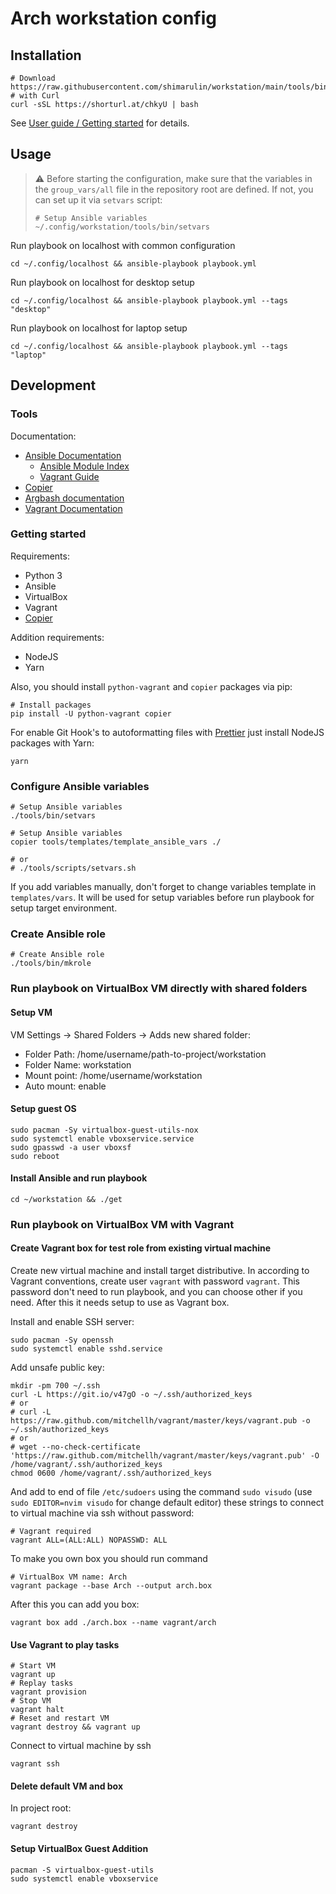 # Arch workstation config

## Installation

```shell
# Download https://raw.githubusercontent.com/shimarulin/workstation/main/tools/bin/install
# with Curl
curl -sSL https://shorturl.at/chkyU | bash
```

See [User guide / Getting started](docs/1.%20User%20guide/1.%20Getting%20started.md) for details.

## Usage

> :warning: Before starting the configuration, make sure that the variables in the `group_vars/all` file in the
> repository root are defined. If not, you can set up it via `setvars` script:
>
> ```shell
> # Setup Ansible variables
> ~/.config/workstation/tools/bin/setvars
> ```

Run playbook on localhost with common configuration

```shell
cd ~/.config/localhost && ansible-playbook playbook.yml
```

Run playbook on localhost for desktop setup

```shell
cd ~/.config/localhost && ansible-playbook playbook.yml --tags "desktop"
```

Run playbook on localhost for laptop setup

```shell
cd ~/.config/localhost && ansible-playbook playbook.yml --tags "laptop"
```

## Development

### Tools

Documentation:

- [Ansible Documentation](https://docs.ansible.com/ansible/latest/index.html)
  - [Ansible Module Index](https://docs.ansible.com/ansible/latest/modules/modules_by_category.html)
  - [Vagrant Guide](https://docs.ansible.com/ansible/latest/scenario_guides/guide_vagrant.html)
- [Copier](https://copier.readthedocs.io/en/latest/)
- [Argbash documentation](https://argbash.readthedocs.io/en/stable/)
- [Vagrant Documentation](https://www.vagrantup.com/docs/)

### Getting started

Requirements:

- Python 3
- Ansible
- VirtualBox
- Vagrant
- [Copier](https://github.com/copier-org/copier)

Addition requirements:

- NodeJS
- Yarn

Also, you should install `python-vagrant` and `copier` packages via pip:

```shell
# Install packages
pip install -U python-vagrant copier
```

For enable Git Hook's to autoformatting files with [Prettier](https://prettier.io/) just install NodeJS packages with
Yarn:

```shell
yarn
```

### Configure Ansible variables

```shell
# Setup Ansible variables
./tools/bin/setvars
```

```shell
# Setup Ansible variables
copier tools/templates/template_ansible_vars ./

# or
# ./tools/scripts/setvars.sh
```

If you add variables manually, don't forget to change variables template in `templates/vars`. It will be used for setup
variables before run playbook for setup target environment.

### Create Ansible role

```shell
# Create Ansible role
./tools/bin/mkrole
```

### Run playbook on VirtualBox VM directly with shared folders

#### Setup VM

VM Settings -> Shared Folders -> Adds new shared folder:

- Folder Path: /home/username/path-to-project/workstation
- Folder Name: workstation
- Mount point: /home/username/workstation
- Auto mount: enable

#### Setup guest OS

```shell
sudo pacman -Sy virtualbox-guest-utils-nox
sudo systemctl enable vboxservice.service
sudo gpasswd -a user vboxsf
sudo reboot
```

#### Install Ansible and run playbook

```shell
cd ~/workstation && ./get
```

### Run playbook on VirtualBox VM with Vagrant

#### Create Vagrant box for test role from existing virtual machine

Create new virtual machine and install target distributive. In according to Vagrant conventions, create user `vagrant`
with password `vagrant`. This password don't need to run playbook, and you can choose other if you need. After this it
needs setup to use as Vagrant box.

Install and enable SSH server:

```shell
sudo pacman -Sy openssh
sudo systemctl enable sshd.service
```

Add unsafe public key:

```shell
mkdir -pm 700 ~/.ssh
curl -L https://git.io/v47gO -o ~/.ssh/authorized_keys
# or
# curl -L https://raw.github.com/mitchellh/vagrant/master/keys/vagrant.pub -o ~/.ssh/authorized_keys
# or
# wget --no-check-certificate 'https://raw.github.com/mitchellh/vagrant/master/keys/vagrant.pub' -O /home/vagrant/.ssh/authorized_keys
chmod 0600 /home/vagrant/.ssh/authorized_keys
```

And add to end of file `/etc/sudoers` using the command `sudo visudo` (use `sudo EDITOR=nvim visudo` for change default
editor) these strings to connect to virtual machine via ssh without password:

```
# Vagrant required
vagrant ALL=(ALL:ALL) NOPASSWD: ALL
```

To make you own box you should run command

```shell
# VirtualBox VM name: Arch
vagrant package --base Arch --output arch.box
```

After this you can add you box:

```shell
vagrant box add ./arch.box --name vagrant/arch
```

#### Use Vagrant to play tasks

```shell
# Start VM
vagrant up
# Replay tasks
vagrant provision
# Stop VM
vagrant halt
# Reset and restart VM
vagrant destroy && vagrant up
```

Connect to virtual machine by ssh

```shell
vagrant ssh
```

#### Delete default VM and box

In project root:

```shell
vagrant destroy
```

#### Setup VirtualBox Guest Addition

```shell
pacman -S virtualbox-guest-utils
sudo systemctl enable vboxservice
```
